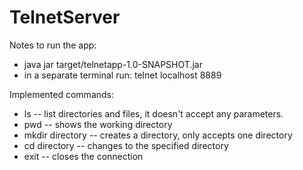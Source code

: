 TelnetServer
=====

Notes to run the app:
 * java jar target/telnetapp-1.0-SNAPSHOT.jar
 * in a separate terminal run: telnet localhost 8889

Implemented commands:
 * ls -- list directories and files, it doesn't accept any parameters.
 * pwd -- shows the working directory
 * mkdir directory -- creates a directory, only accepts one directory
 * cd directory -- changes to the specified directory
 * exit -- closes the connection 